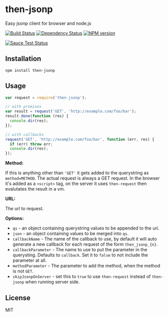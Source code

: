 # then-jsonp

Easy jsonp client for browser and node.js

[![Build Status](https://img.shields.io/travis/then/then-jsonp/master.svg)](https://travis-ci.org/then/then-jsonp)
[![Dependency Status](https://img.shields.io/gemnasium/then/then-jsonp.svg)](https://gemnasium.com/then/then-jsonp)
[![NPM version](https://img.shields.io/npm/v/then-jsonp.svg)](https://www.npmjs.org/package/then-jsonp)

[![Sauce Test Status](https://saucelabs.com/browser-matrix/then-jsonp-ci.svg)](https://saucelabs.com/u/then-jsonp-ci)

## Installation

    npm install then-jsonp

## Usage

```js
var request = require('then-jsonp');

// with promises
var result = request('GET', 'http://example.com/foo/bar');
result.done(function (res) {
  console.dir(res);
});

// with callbacks
request('GET', 'http://example.com/foo/bar', function (err, res) {
  if (err) throw err;
  console.dir(res);
});
```

**Method:**

If this is anything other than `'GET'` it gets added to the querystring as `method=METHOD`.  The actual request is always a GET request.  In the browser it's added as a `<script>` tag, on the server it uses `then-request` then evalutates the result in a vm.

**URL:**

The url to request.

**Options:**

 - `qs` - an object containing querystring values to be appended to the uri.
 - `json` - an object containing values to be merged into `qs`.
 - `callbackName` - The name of the callback to use, by default it will auto generate a new callback for each request of the form `then_jsonp_{n}`.
 - `callbackParameter` - The name to use to put the parameter in the querysting.  Defaults to `callback`.  Set it to `false` to not include the parameter at all.
 - `methodParameter` - The parameter to add the method, when the method is not `GET`.
 - `skipJsonpOnServer` - set this to `true` to use `then-request` instead of `then-jsonp` when running server side.

## License

  MIT
